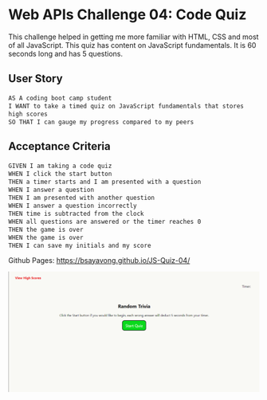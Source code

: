 # Web APIs Challenge 04: Code Quiz

This challenge helped in getting me more familiar with HTML, CSS and most of all JavaScript.  This quiz has content on JavaScript fundamentals.  It is 60 seconds long and has 5 questions. 

## User Story

```
AS A coding boot camp student
I WANT to take a timed quiz on JavaScript fundamentals that stores high scores
SO THAT I can gauge my progress compared to my peers
```

## Acceptance Criteria

```
GIVEN I am taking a code quiz
WHEN I click the start button
THEN a timer starts and I am presented with a question
WHEN I answer a question
THEN I am presented with another question
WHEN I answer a question incorrectly
THEN time is subtracted from the clock
WHEN all questions are answered or the timer reaches 0
THEN the game is over
WHEN the game is over
THEN I can save my initials and my score
```

Github Pages: https://bsayavong.github.io/JS-Quiz-04/

![my screenshot](./assets/images/Random%20Trivia.png)
